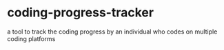 # coding-progress-tracker
a tool to track the coding progress by an individual who codes on multiple coding platforms
